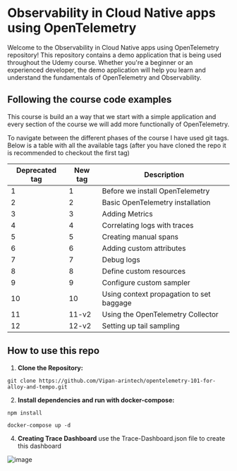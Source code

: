 # Observability in Cloud Native apps using OpenTelemetry

Welcome to the Observability in Cloud Native apps using OpenTelemetry
 repository! This repository contains a demo application that is being used throughout the Udemy course. Whether you're a beginner or an experienced developer, the demo application will help you learn and understand the fundamentals of OpenTelemetry and Observability.


## Following the course code examples
This course is build an a way that we start with a simple application and every section of the course we will add more functionally of OpenTelemetry. 

To navigate between the different phases of the course I have used git tags. Below is a table with all the available tags (after you have cloned the repo it is recommended to checkout the first tag)

| Deprecated tag | New tag  | Description |
| ------------- | ------------- | ------------- |
| 1 | 1 | Before we install OpenTelemetry  |
| 2 | 2 | Basic OpenTelemetry installation  |
| 3 | 3 | Adding Metrics  |
| 4 | 4 | Correlating logs with traces  |
| 5 | 5 | Creating manual spans  |
| 6 | 6 | Adding custom attributes  |
| 7 | 7 | Debug logs  |
| 8 | 8 | Define custom resources  |
| 9 | 9 | Configure custom sampler  |
| 10 | 10  | Using context propagation to set baggage  |
| 11 | 11-v2 | Using the OpenTelemetry Collector  |
| 12 | 12-v2 | Setting up tail sampling  |

## How to use this repo

1. **Clone the Repository:** 

```
git clone https://github.com/Vipan-arintech/opentelemetry-101-for-alloy-and-tempo.git
```

2. **Install dependencies and run with docker-compose:** 
```
npm install

docker-compose up -d

```
4. **Creating Trace Dashboard**
use the Trace-Dashboard.json file to create this dashboard

![image](https://github.com/user-attachments/assets/515bd91f-728f-4e4f-95dd-e575f4437bf9)
